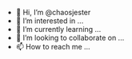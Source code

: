 - 👋 Hi, I’m @chaosjester
- 👀 I’m interested in ...
- 🌱 I’m currently learning ...
- 💞️ I’m looking to collaborate on ...
- 📫 How to reach me ...

<!---
chaosjester/chaosjester is a ✨ special ✨ repository because its `README.md` (this file) appears on your GitHub profile.
You can click the Preview link to take a look at your changes.
--->
